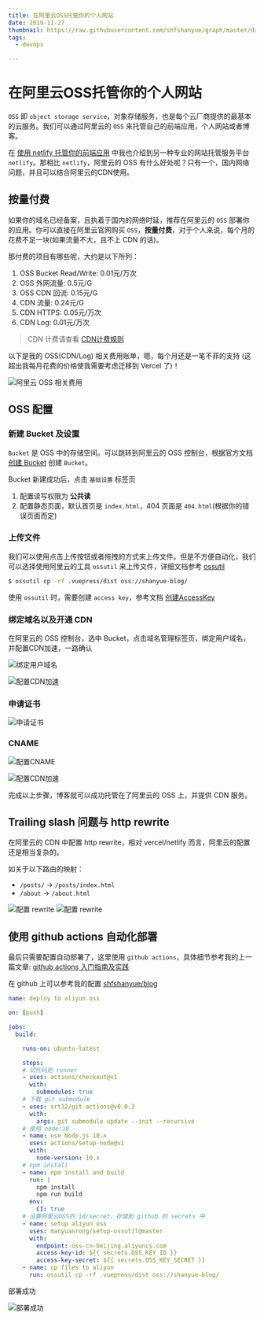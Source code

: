 ```yaml
---
title: 在阿里云OSS托管你的个人网站
date: 2019-11-27
thumbnail: https://raw.githubusercontent.com/shfshanyue/graph/master/draw/blog-arch-blog.jpg
tags:
  - devops

---
```


# 在阿里云OSS托管你的个人网站

`OSS` 即 `object storage service`，对象存储服务，也是每个云厂商提供的最基本的云服务。我们可以通过阿里云的 `OSS` 来托管自己的前端应用，个人网站或者博客。

在 [使用 netlify 托管你的前端应用](https://github.com/shfshanyue/op-note/blob/master/deploy-fe-with-netlify.md) 中我也介绍到另一种专业的网站托管服务平台 `netlify`。那相比 `netlify`，阿里云的 OSS 有什么好处呢？只有一个，国内网络问题，并且可以结合阿里云的CDN使用。

<!--more-->
## 按量付费

如果你的域名已经备案，且执着于国内的网络时延，推荐在阿里云的 `OSS` 部署你的应用。你可以直接在阿里云官网购买 `OSS`，**按量付费**，对于个人来说，每个月的花费不足一块(如果流量不大，且不上 CDN 的话)。

那付费的项目有哪些呢，大约是以下所列：

1. OSS Bucket Read/Write: 0.01元/万次
1. OSS 外网流量: 0.5元/G
1. OSS CDN 回流: 0.15元/G
1. CDN 流量: 0.24元/G
1. CDN HTTPS: 0.05元/万次
1. CDN Log: 0.01元/万次

> CDN 计费请查看 [CDN计费规则](https://www.aliyun.com/price/product?spm=a2c4g.11186623.2.13.26ad38c2v2ipvP#/cdn/detail)

以下是我的 OSS(CDN/Log) 相关费用账单，嗯，每个月还是一笔不菲的支持 (这超出我每月花费的价格使我需要考虑迁移到 Vercel 了)！

![阿里云 OSS 相关费用](./assets/ali-price.png)

## OSS 配置

### 新建 Bucket 及设置

`Bucket` 是 OSS 中的存储空间。可以跳转到阿里云的 OSS 控制台，根据官方文档 [创建 Bucket](https://help.aliyun.com/document_detail/31885.html?spm=a2c4g.11186623.6.575.51d628bco7rs4U) 创建 `Bucket`。

Bucket 新建成功后，点击 `基础设置` 标签页

1. 配置读写权限为 **公共读**
1. 配置静态页面，默认首页是 `index.html`，404 页面是 `404.html`(根据你的错误页面而定)

### 上传文件

我们可以使用点击上传按钮或者拖拽的方式来上传文件。但是不方便自动化，我们可以选择使用阿里云的工具 `ossutil` 来上传文件，详细文档参考 [ossutil](https://help.aliyun.com/document_detail/120057.html?spm=a2c4g.11186623.2.18.5a777815w2WDpM#section-2ju-iy1-c1g)

``` bash
$ ossutil cp -rf .vuepress/dist oss://shanyue-blog/
```

使用 `ossutil` 时，需要创建 `access key`，参考文档 [创建AccessKey](https://help.aliyun.com/document_detail/53045.html?spm=a2c4g.11186623.2.20.607a448azQVK0g#task-1715673)

### 绑定域名以及开通 CDN

在阿里云的 OSS 控制台，选中 Bucket，点击域名管理标签页，绑定用户域名，并配置CDN加速，一路确认

![绑定用户域名](./assets/alioss-domain.png)

![配置CDN加速](./assets/alioss-cdn.png)

### 申请证书

![申请证书](./assets/alioss-https.png)

### CNAME

![配置CNAME](./assets/alioss-cname.png)

![配置CDN加速](./assets/alioss-proxy.png)

完成以上步骤，博客就可以成功托管在了阿里云的 OSS 上，并提供 CDN 服务。

## Trailing slash 问题与 http rewrite

在阿里云的 CDN 中配置 http rewrite，相对 vercel/netlify 而言，阿里云的配置还是相当复杂的。

如关于以下路由的映射：

+ `/posts/` -> `/posts/index.html`
+ `/about` -> `/about.html`

![配置 rewrite](./assets/alioss-rewrites.png)
![配置 rewrite](./assets/alioss-rewrite.png)

## 使用 github actions 自动化部署

最后只需要配置自动部署了，这里使用 `github actions`，具体细节参考我的上一篇文章: [github actions 入门指南及实践](./github-action-guide.md)

在 github 上可以参考我的配置 [shfshanyue/blog](https://github.com/shfshanyue/blog/blob/master/.github/workflows/nodejs.yml)

``` yaml
name: deploy to aliyun oss

on: [push]

jobs:
  build:

    runs-on: ubuntu-latest

    steps:
    # 切代码到 runner
    - uses: actions/checkout@v1
      with:
        submodules: true
    # 下载 git submodule
    - uses: srt32/git-actions@v0.0.3
      with:
        args: git submodule update --init --recursive
    # 使用 node:10
    - name: use Node.js 10.x
      uses: actions/setup-node@v1
      with:
        node-version: 10.x
    # npm install
    - name: npm install and build
      run: |
        npm install
        npm run build
      env:
        CI: true
    # 设置阿里云OSS的 id/secret，存储到 github 的 secrets 中
    - name: setup aliyun oss
      uses: manyuanrong/setup-ossutil@master
      with:
        endpoint: oss-cn-beijing.aliyuncs.com
        access-key-id: ${{ secrets.OSS_KEY_ID }}
        access-key-secret: ${{ secrets.OSS_KEY_SECRET }}
    - name: cp files to aliyun
      run: ossutil cp -rf .vuepress/dist oss://shanyue-blog/
```

部署成功

![部署成功](./assets/action-result.png)
